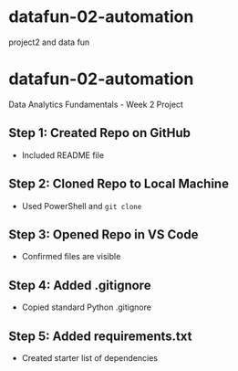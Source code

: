 # datafun-02-automation
project2 and data fun
# datafun-02-automation

Data Analytics Fundamentals - Week 2 Project

## Step 1: Created Repo on GitHub
- Included README file
## Step 2: Cloned Repo to Local Machine
- Used PowerShell and `git clone`

## Step 3: Opened Repo in VS Code
- Confirmed files are visible
## Step 4: Added .gitignore
- Copied standard Python .gitignore

## Step 5: Added requirements.txt
- Created starter list of dependencies
